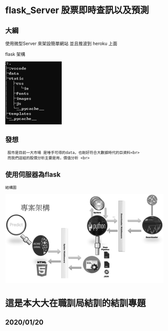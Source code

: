 # flask_Server 股票即時查訊以及預測

大綱
-----

使用微型Server 來架設簡單網站 並且推波到 heroku 上面<br>

  flask 架構<br>

![image](https://github.com/FANJIYU0825/flask_Server/blob/master/flask/intrduce%20elem/tree.PNG)

  發想<br>
------
     股市是目前一大市場 是唾手可得的data，也剛好符合大數據時代的巨資料<br>
     而我們這組的股價分析主要是用，價值分析 <br>
  
  使用伺服器為flask   
------
    結構圖
![image](https://github.com/FANJIYU0825/flask_Server/blob/master/flask/intrduce%20elem/流程圖.jpg)



這是本大大在職訓局結訓的結訓專題
=====
2020/01/20
-----
